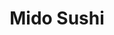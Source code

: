 ---
layout: place
title: "Mido Sushi"
permalink: /arizona/chandler/mido-sushi.html
stateAbbr: AZ
stateName: Arizona
cityName: Chandler
seo:
  name: "Mido Sushi"
  type: Restaurant
  links: http://www.midosushi.com/
description: "Mido Sushi serves delicious sushi in Chandler, Arizona. Try fresh Japanese dishes for a great dining experience. "
place_id: ChIJrRU-1VYHK4cRuPi2YfJUqko
photos:
  - name: >-
      places/ChIJrRU-1VYHK4cRuPi2YfJUqko/photos/AeeoHcIjn85EnS_pj1AYUNiO9Phgr-n-DN3gSVZo19zue_cp7Maj5WUtvPns13pfIW8Io5zmZPNwiYKMuTKZ2-ivWb9rSrcqbYo81aOu2UArpSMOGBskH7qsKedLOMBytaH_4SrzWo4Cb0TfEo9ycNOoTAwHDwImYwJfNcPPzlt7PhgeEFfJjwHv_qzhGOXnyZTKBOIsUXNk310ODLiG1p7JmJlB6SbjF1oVoHjtRebSUfWsRTsOjMRdhCgC-x__ojDXZsV-tvJUsuROtC1hVHjTYIb0YWof6CtYN-L0poHc6oNd_gwj6ZsOYdi_shY5qOe1WDbGkUeAtt0Q5OIzCWkUpSaiUBvi2mMCcUeHAApOflDcXyuC35ia2WC_72r1AcBxa6Mobe89Yk1yMZdtmaqxa7Nq2qqLE1jTLFaA5-k2Zbn_V5jo
    widthPx: 4000
    heightPx: 3000
    authorAttributions:
      - displayName: Matt McLean
        uri: https://maps.google.com/maps/contrib/117183698180592058334
        photoUri: >-
          https://lh3.googleusercontent.com/a/ACg8ocKtT1wNp2oivkzFofmkDNrMUEKTNkIAkuGEZOTwvxU2ofC5=s100-p-k-no-mo
    flagContentUri: >-
      https://www.google.com/local/imagery/report/?cb_client=maps_api_places.places_api&image_key=!1e10!2sCIHM0ogKEICAgICms5iBhwE&hl=en-US
    googleMapsUri: >-
      https://www.google.com/maps/place//data=!3m4!1e2!3m2!1sCIHM0ogKEICAgICms5iBhwE!2e10!4m2!3m1!1s0x872b0756d53e15ad:0x4aaa54f261b6f8b8
  - name: >-
      places/ChIJrRU-1VYHK4cRuPi2YfJUqko/photos/AeeoHcLGOtI679RSOswDsGIjV-Vf9AkTPKrSoIDEfBcLWbXb9C2B4eKu1WVkT1imN7ag4OHdACUDtrgENoTOsVNW-PTdYUqjvbMQQRRk3pHCjsGY0HCxIr2fKWlRh4UPrmKEdRwNmujJdw7O11oWeP5FMxAvi5HZWo_b0AyfCiZ2qHcgukn4mskmHmHmhHo3GD2f3_5_A9FXVSZChwaB41TQcUGsLw6xiMstt4zTNmMjYwe4drqdmvy3s87jj_1VHHwxQ44u4XEmht9noTbSq6smMtprlLZhvOZkE20PfKfESfviDT_7M5hTKTCp5ZAO2QYkM5G8WEgtG3prfcqScTnRNHYDkzsKySQptzSAbvrQjM1SOj0w2egJODJn761oSu6h1L9wLJfwyzOUBnL4sDG5UOD3fKAmCWhcgJF1JwvaeCjjiEW0
    widthPx: 4800
    heightPx: 2700
    authorAttributions:
      - displayName: Rich Rice
        uri: https://maps.google.com/maps/contrib/103725111999729973808
        photoUri: >-
          https://lh3.googleusercontent.com/a-/ALV-UjXWnh_JI4PMstMswt6cLWgc5BeaQoLFiNf3dTFBHm94TNfLvghhig=s100-p-k-no-mo
    flagContentUri: >-
      https://www.google.com/local/imagery/report/?cb_client=maps_api_places.places_api&image_key=!1e10!2sCIHM0ogKEICAgID4x8GIpgE&hl=en-US
    googleMapsUri: >-
      https://www.google.com/maps/place//data=!3m4!1e2!3m2!1sCIHM0ogKEICAgID4x8GIpgE!2e10!4m2!3m1!1s0x872b0756d53e15ad:0x4aaa54f261b6f8b8
  - name: >-
      places/ChIJrRU-1VYHK4cRuPi2YfJUqko/photos/AeeoHcKrD2r1ns5jsIMXexMv_hRhfiiyyjPGKhO4CqJlbTx8kPR1QL7FhvLU0HqzskFAnlP9ZJpEo1-EFs9-ujowhIE7kzWz9o9rgTjzSb1lWbWfswDKjccyR-KHgcaU_YiylOk56oKquqT8kusdICtTjtjkKAZSk5d8OR5UKKSC5-fc6_T2-yrvT20tvjzI8HQ_eTCc2JC8fg2SFudH_CZnRbg9hU6FPBfDN8-QVa36mBwe2mlBcCctTJOug109QwLp1gupabxMewOC-DoRa8Dcsk1b0BSQ9aBWrFOlDxFjBO6bnLmZn_l2kW2JJHVPPMSOOgEDWXqx1txA7-fAL0P4WFuRvNI_arUspoVb6uDJ2jIdj3dyRuO9C6w55Y2Y1fooVZiXZCtVi9nGu0MpqboSWUSvAcYm2DLA2RbJj-ujBp0
    widthPx: 4800
    heightPx: 3600
    authorAttributions:
      - displayName: Richard Chuang
        uri: https://maps.google.com/maps/contrib/100553779848898496759
        photoUri: >-
          https://lh3.googleusercontent.com/a-/ALV-UjUyvLIBFKy64lnAOLr_aW9IWOjNYyQGNn42JJOdcT12HmRX6jd0=s100-p-k-no-mo
    flagContentUri: >-
      https://www.google.com/local/imagery/report/?cb_client=maps_api_places.places_api&image_key=!1e10!2sCIHM0ogKEICAgMCw8qDdRw&hl=en-US
    googleMapsUri: >-
      https://www.google.com/maps/place//data=!3m4!1e2!3m2!1sCIHM0ogKEICAgMCw8qDdRw!2e10!4m2!3m1!1s0x872b0756d53e15ad:0x4aaa54f261b6f8b8
  - name: >-
      places/ChIJrRU-1VYHK4cRuPi2YfJUqko/photos/AeeoHcIya-tl1e9Zex3ZLwTlOtHb6gwarS82Q01UvJRpG4M4CoAMdjvrYyFtea0RUqHqvZZBs74wsCsZ4B_JcTcXOwAYYrJ0lqEC1YHDwjLX4AreClWi2cZPOJH5w1S79w6Bu2iybXdUKQS-EpmhQAY5FyVQEhNujBzj5CXV2vFVx_DLQlldZXdfZZFSRr1wi_vht-v4Mndlk2BMqafdX2B7TlrtfFu-5s2dtGBOxsA3ub1c3C3RiPwMGl6c4mhNFAIuNv-u2BlWrlhCGpK3saDb5LkjPZFY6XhUNLATKvwdFIJeYTck73r5iVPgxWEL7Qtjtmaxd6tU3vi3sqyr7Ulf9nRU13fhoZ7teD1cUx7p4elqWKDk_MKqIVELlqeEvFrGHrdnMUP7kqO3U3KTkpwBdjTsvKGobfqSA-5fnHdphh2NDA
    widthPx: 4800
    heightPx: 3600
    authorAttributions:
      - displayName: Richard Chuang
        uri: https://maps.google.com/maps/contrib/100553779848898496759
        photoUri: >-
          https://lh3.googleusercontent.com/a-/ALV-UjUyvLIBFKy64lnAOLr_aW9IWOjNYyQGNn42JJOdcT12HmRX6jd0=s100-p-k-no-mo
    flagContentUri: >-
      https://www.google.com/local/imagery/report/?cb_client=maps_api_places.places_api&image_key=!1e10!2sCIHM0ogKEICAgMCw8qDdew&hl=en-US
    googleMapsUri: >-
      https://www.google.com/maps/place//data=!3m4!1e2!3m2!1sCIHM0ogKEICAgMCw8qDdew!2e10!4m2!3m1!1s0x872b0756d53e15ad:0x4aaa54f261b6f8b8
  - name: >-
      places/ChIJrRU-1VYHK4cRuPi2YfJUqko/photos/AeeoHcLF5xRRagiTzp27XFmCFd_Dd1gtr4eCjS0B1J2I9s5z7UYNhKdFwtwztclsjujoknzyxWfT_-ff5gFRUiV1MVC5tbaq1L2ZoCQZU0yeJ6O4LBCDkAwhGqFqJ_XfWe_WVsx7StqMNPw3KIPiNNVIuiAM8ubxWUTsMUaJh59zatUDdzGaobks0JanoMhqhA5o3Oyng0q2LHo_zXLg23TAw6vHSs0h6DVelzOKkG91FZ50aQUfaj8xWDQylGG_ReDUGt6D8RHnYo0eSZo7tT1UJ2-ixA-wB1wcts1-GPWTIPDbJFDIn5Qg4MHGsuWgOWlYyrEPlmXNDeUKS0hb_M-qYPoCIWADKzaVROs2Yh9wS3vc7etLcYVroyYIM1rd0Qv-ihOm3oYDs7B2UyUCg4-GJ42-wOF_DSIPtJZKJAhpPsOR59Ta
    widthPx: 4800
    heightPx: 3600
    authorAttributions:
      - displayName: Richard Chuang
        uri: https://maps.google.com/maps/contrib/100553779848898496759
        photoUri: >-
          https://lh3.googleusercontent.com/a-/ALV-UjUyvLIBFKy64lnAOLr_aW9IWOjNYyQGNn42JJOdcT12HmRX6jd0=s100-p-k-no-mo
    flagContentUri: >-
      https://www.google.com/local/imagery/report/?cb_client=maps_api_places.places_api&image_key=!1e10!2sCIHM0ogKEICAgMCw8qDd-wE&hl=en-US
    googleMapsUri: >-
      https://www.google.com/maps/place//data=!3m4!1e2!3m2!1sCIHM0ogKEICAgMCw8qDd-wE!2e10!4m2!3m1!1s0x872b0756d53e15ad:0x4aaa54f261b6f8b8
  - name: >-
      places/ChIJrRU-1VYHK4cRuPi2YfJUqko/photos/AeeoHcLnuxN9dqY2LzY8Hm4QnHZGCUAkSw0J_NvO5l1lR3-YCNh4SOmGWn9XC6OKiU0Wu3yyNP5-VubJr7DAwvICtcZXVcOCGVArN0_JU5z4UmWbKELmZ7iMsIAlxNYUTMcG6CuvSYEyGkVezpBOIx87Z4hxVgm10nyROfS71DfxoQlpq91dlzDP7JvBYmQ_Qn-CdQ4W4HRjHSR9EYT_-fwQLwlslQIRg99TzK9Nbr5HvNlx0_zHnY7Mgf4mw_gJ2-15KOQ7rAWvAOof9hL4yALEo4AZTlT-uYbfbrFu3z49fFEBAJ5dNW_HB0ize0zaJ_NUteRjsstXc8aDD7tR9mh5FXa359mMN9rhQVDkP6_CVVVaVeFNTvRxlOzu2aLbevijQ_b3pkjjyklMaWbnUCpMNbVT8pSAVcUyTiJVQQ8ZzFziaskW
    widthPx: 3600
    heightPx: 4800
    authorAttributions:
      - displayName: Jennifer S
        uri: https://maps.google.com/maps/contrib/117334472929269254366
        photoUri: >-
          https://lh3.googleusercontent.com/a/ACg8ocIayOGmdxG5VzTnozvtbXLXkZQEYPs5UleVgcSepP9NyhpQI-k=s100-p-k-no-mo
    flagContentUri: >-
      https://www.google.com/local/imagery/report/?cb_client=maps_api_places.places_api&image_key=!1e10!2sCIHM0ogKEICAgMDArv2Y9gE&hl=en-US
    googleMapsUri: >-
      https://www.google.com/maps/place//data=!3m4!1e2!3m2!1sCIHM0ogKEICAgMDArv2Y9gE!2e10!4m2!3m1!1s0x872b0756d53e15ad:0x4aaa54f261b6f8b8
  - name: >-
      places/ChIJrRU-1VYHK4cRuPi2YfJUqko/photos/AeeoHcKKAF14jj7j5162zCgijUOz2Cgp961gbbA-sd9kKTAUbLbci7ipDECgKC6eHTkKNKH9Tdh779NZiBpizOQz2UdtPYCgtJYtaFLGUdOAyYxc5d7lD5NG98ATWbnqRU87lw7AslEqdr41c1rtMVsvAvmCCNiVufcY5YvcGbo0MMW295Aqo9n7ddWbt_w6pBMDv5JSn0ZOovR_1JG27TWnsxCYPFZv4JBdke_yPrYVT_tA1w7wU_B6os4ykbYCGTtcNKx4DAdBdgVFfyVkBsph6vYqIc1yS-uMEDEGYh-RNVpowKsRFHQgIVJNkp9R6fxjdZu0u-la85lHMbuKnva09uld__m9lc3aYfcWi2Q6YnM51kWHrTkWEb2ONXhPvvNFYZncbmKl-GbggXswpYFysVkED83tDpa6hEA-c0u5xEgtiQ
    widthPx: 3600
    heightPx: 4800
    authorAttributions:
      - displayName: José Hernández
        uri: https://maps.google.com/maps/contrib/111688654135586058952
        photoUri: >-
          https://lh3.googleusercontent.com/a-/ALV-UjXcK_R5IAx7laUGy9IxUQ9g8Vq9YMjtf4rYVRC5Fd9py9d8FJQM=s100-p-k-no-mo
    flagContentUri: >-
      https://www.google.com/local/imagery/report/?cb_client=maps_api_places.places_api&image_key=!1e10!2sCIHM0ogKEICAgIDTw5PKGQ&hl=en-US
    googleMapsUri: >-
      https://www.google.com/maps/place//data=!3m4!1e2!3m2!1sCIHM0ogKEICAgIDTw5PKGQ!2e10!4m2!3m1!1s0x872b0756d53e15ad:0x4aaa54f261b6f8b8
  - name: >-
      places/ChIJrRU-1VYHK4cRuPi2YfJUqko/photos/AeeoHcJ6AdBnYg_ZaaqSi88nT_C4_Rl4s5gfhsaQhlurf8FaBgGbSsnE9pazd8qL6nrIsdSNsIgs_XRB5wdMvsjGjRXSk4PlB3HAkVdyQr_KlsWWTpiXDF9lurQAjL4uN4iu5L9CsQ2fHPUTSlgYrMaZ7FycnZfRvmADKOqwEoDImEHQcvhvqcvk6gq2ozwQusOc1_kx7xAByszXAGQPD6R6vB0Bsf1QtST3yVt7tm5k_Ly4CxP-Xp-YngqaCfYb8XT62R4bd-9lIWfLbbj1k0TqbVIFg27zEqHLeef297qjFtPlm2mnJickuiJQSTWcSKDmfImchbaoMiwpEHvjJrK606oT1IVKKmAedmzKK4rXMBXMPFVKQkEs1elo5QwnE_mvOhLnQEZKxYzANpifUVmzPwCeTNHI696JDYzodTwQEI7tH2A
    widthPx: 2048
    heightPx: 1536
    authorAttributions:
      - displayName: Joe Qiao
        uri: https://maps.google.com/maps/contrib/102950437940463012792
        photoUri: >-
          https://lh3.googleusercontent.com/a-/ALV-UjXm57_rVbZGZvpgAVo55gMA-GVhkbJW4akhCwTgbh4chGt_HekT=s100-p-k-no-mo
    flagContentUri: >-
      https://www.google.com/local/imagery/report/?cb_client=maps_api_places.places_api&image_key=!1e10!2sCIHM0ogKEICAgICD96vGvQE&hl=en-US
    googleMapsUri: >-
      https://www.google.com/maps/place//data=!3m4!1e2!3m2!1sCIHM0ogKEICAgICD96vGvQE!2e10!4m2!3m1!1s0x872b0756d53e15ad:0x4aaa54f261b6f8b8
  - name: >-
      places/ChIJrRU-1VYHK4cRuPi2YfJUqko/photos/AeeoHcLw4fZZMn9cqUbU7ZmVuTJ5WsCixtLa-BpY_WcP70wHasBBDDrRqaKhf9Kgji5JyDj-3BOd7nO-0VnMEagYXGqV2H6Hbr5ZcPhh-GCaS8dnU1cLCIgMK1gbn4wd8mn1cpXhA1a2XKxZaEBpwFVlsq_eDAJSSExDxJrH-sdaIUJTyi9JKOWkhEJLJeLvO9EyQK6Eg11RquqxCHpQWH-THvhJRpYG3WXeqjPy0IfY3O84mx_LgCmIlUC0b94nrDDGQi9I5MBxcEGHpeI5RcCk8YiPGgD7Dr75T9uS8gzH4k5urU-T9FDIB4cidxaMPgIEp0ZClxWWDQDb1l-9xrmFaIJqavzCvzfLw1Ka10ZCOupKSCHCzDJo4ISN9RlnQyJOR76l-1P33UP0l5R5nySL4SRk1H9FQfzb8Qwf7ejSbhNUP9dV
    widthPx: 3600
    heightPx: 4800
    authorAttributions:
      - displayName: Vivian Tran
        uri: https://maps.google.com/maps/contrib/105341372203248976554
        photoUri: >-
          https://lh3.googleusercontent.com/a-/ALV-UjVhTUTCMkkUmeAgYxvI8frlAZVICQQNidaXwD9dwaPdAUVwPjAh=s100-p-k-no-mo
    flagContentUri: >-
      https://www.google.com/local/imagery/report/?cb_client=maps_api_places.places_api&image_key=!1e10!2sCIHM0ogKEICAgMCQ8uyL7gE&hl=en-US
    googleMapsUri: >-
      https://www.google.com/maps/place//data=!3m4!1e2!3m2!1sCIHM0ogKEICAgMCQ8uyL7gE!2e10!4m2!3m1!1s0x872b0756d53e15ad:0x4aaa54f261b6f8b8
  - name: >-
      places/ChIJrRU-1VYHK4cRuPi2YfJUqko/photos/AeeoHcKWcThoue3aYiEwto8-uHwExvYvhlSveTLNZqPXbEkncQi_fzwvEV4bhNyk0_tZ-W-UwN3_oFuJFBuhtYqirKhHTk0W4j7Uw2pjb6qpIAuSUOdbtku2HhISiLO_KGLcZYJdY6q6hZ9n5gg6yvFGpD81p-XRM_MYzFcOR0E5-G4MuFjiaxBZ7xZTzqItiGHxMtxHnZqmQulemHf83Cxtrj3nxd5j5gwmUdm0S1uh6ka8rKoafGhbKPwo5_pFz7XpZzYL2KngyocF0EJe_tz3gsNtJu2wTlxWVrBzGtjWo0kpX4yXDEe1ePbxJiwfdvZfgYz2bO9JOVW_mYtGZMFJaW2nTdxqazFh1Vz84m03I9C-ucs_mwCC0wZ4T8FT0W0-kL-QVLrU0FWpgcGgL_PefxpgDKWq0QnQCJfRCw-5rM58Ylnb
    widthPx: 3600
    heightPx: 4800
    authorAttributions:
      - displayName: José Hernández
        uri: https://maps.google.com/maps/contrib/111688654135586058952
        photoUri: >-
          https://lh3.googleusercontent.com/a-/ALV-UjXcK_R5IAx7laUGy9IxUQ9g8Vq9YMjtf4rYVRC5Fd9py9d8FJQM=s100-p-k-no-mo
    flagContentUri: >-
      https://www.google.com/local/imagery/report/?cb_client=maps_api_places.places_api&image_key=!1e10!2sCIHM0ogKEICAgIDTw5PpnwE&hl=en-US
    googleMapsUri: >-
      https://www.google.com/maps/place//data=!3m4!1e2!3m2!1sCIHM0ogKEICAgIDTw5PpnwE!2e10!4m2!3m1!1s0x872b0756d53e15ad:0x4aaa54f261b6f8b8
address: 5965 W Ray Rd, Chandler, AZ 85226, USA
street: 5965 W Ray Rd
city: Chandler
state: AZ
zip: '85226'
country: USA
neighborhood: null
latitude: '33.318719'
longitude: '-111.944535'
accessibility_options:
  wheelchairAccessibleParking: true
  wheelchairAccessibleEntrance: true
  wheelchairAccessibleRestroom: true
  wheelchairAccessibleSeating: true
business_status: OPERATIONAL
name: Mido Sushi
google_maps_links:
  directionsUri: >-
    https://www.google.com/maps/dir//''/data=!4m7!4m6!1m1!4e2!1m2!1m1!1s0x872b0756d53e15ad:0x4aaa54f261b6f8b8!3e0
  placeUri: https://maps.google.com/?cid=5380206104845678776
  writeAReviewUri: >-
    https://www.google.com/maps/place//data=!4m3!3m2!1s0x872b0756d53e15ad:0x4aaa54f261b6f8b8!12e1
  reviewsUri: >-
    https://www.google.com/maps/place//data=!4m4!3m3!1s0x872b0756d53e15ad:0x4aaa54f261b6f8b8!9m1!1b1
  photosUri: >-
    https://www.google.com/maps/place//data=!4m3!3m2!1s0x872b0756d53e15ad:0x4aaa54f261b6f8b8!10e5
primary_type: Sushi Restaurant
opening_hours:
  regular: null
  current: null
secondary_opening_hours:
  regular:
    weekdayDescriptions: null
    type: null
  current:
    weekdayDescriptions: null
    type: null
phone: (480) 753-6622
price_level: PRICE_LEVEL_MODERATE
price_range: $20 &ndash; $30
rating: '4.6'
rating_count: 1173
website: http://www.midosushi.com/
reviews: null
parking_options: null
payment_options: null
allow_dogs: null
curbside_pickup: null
delivery: null
dine_in: null
good_for_children: null
good_for_groups: null
good_for_sports: null
live_music: null
menu_for_children: null
outdoor_seating: null
reservable: null
restroom: null
serves_beer: null
serves_breakfast: null
serves_brunch: null
serves_cocktails: null
serves_coffee: null
serves_dinner: null
serves_dessert: null
serves_lunch: null
serves_vegetarian_food: null
serves_wine: null
takeout: null
summary: null

---